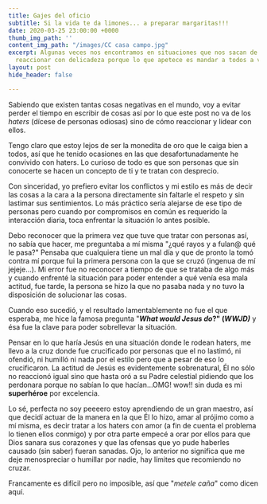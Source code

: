 ```yaml
---
title: Gajes del oficio
subtitle: Si la vida te da limones... a preparar margaritas!!!
date: 2020-03-25 23:00:00 +0000
thumb_img_path: ''
content_img_path: "/images/CC casa campo.jpg"
excerpt: Algunas veces nos encontramos en situaciones que nos sacan de onda y cuesta
  reaccionar con delicadeza porque lo que apetece es mandar a todos a volar.
layout: post
hide_header: false

---
```

Sabiendo que existen tantas cosas negativas en el mundo, voy a evitar perder el tiempo en escribir de cosas así por lo que este post no va de los _haters_ (dícese de personas odiosas) sino de cómo reaccionar y lidear con ellos.

Tengo claro que estoy lejos de ser la monedita de oro que le caiga bien a todos, así que he tenido ocasiones en las que desafortunadamente he convivido con haters. Lo curioso de todo es que son personas que sin conocerte se hacen un concepto de ti y te tratan con desprecio.

Con sinceridad, yo prefiero evitar los conflictos y mi estilo es más de decir las cosas a la cara a la persona directamente sin faltarle el respeto y sin lastimar sus sentimientos. Lo más práctico sería alejarse de ese tipo de personas pero cuando por compromisos en común es requerido la interacción diaria, toca enfrentar la situación lo antes posible.

Debo reconocer que la primera vez que tuve que tratar con personas así, no sabía que hacer, me preguntaba a mí misma "¿qué rayos y a fulan@ qué le pasa?" Pensaba que cualquiera tiene un mal día y que de pronto la tomó contra mí porque fui la primera persona con la que se cruzó (ingenua de mí jejeje...). Mi error fue no reconocer a tiempo de que se trataba de algo más y cuando enfrenté la situación para poder entender a qué venía esa mala actitud, fue tarde, la persona se hizo la que no pasaba nada y no tuvo la disposición de solucionar las cosas.

Cuando eso sucedió, y el resultado lamentablemente no fue el que esperaba, me hice la famosa pregunta "**_What would Jesus do_?" (_WWJD)_** y ésa fue la clave para poder sobrellevar la situación.

Pensar en lo que haría Jesús en una situación donde le rodean haters, me llevo a la cruz donde fue crucificado por personas que el no lastimó, ni ofendió, ni humilló ni nada por el estilo pero que a pesar de eso lo crucificaron. La actitud de Jesús es evidentemente sobrenatural, Él no sólo no reaccionó igual sino que hasta oró a su Padre celestial pidiendo que los perdonara porque no sabían lo que hacían...OMG! wow!! sin duda es mi **superhéroe** por excelencia.

Lo sé, perfecta no soy peeeero estoy aprendiendo de un gran maestro, así que decidí actuar de la manera en la que Él lo hizo, amar al prójimo como a mí misma, es decir tratar a los haters con amor (a fin de cuenta el problema lo tienen ellos conmigo) y por otra parte empecé a orar por ellos para que Dios sanara sus corazones y que las ofensas que yo pude haberles causado (sin saber) fueran sanadas. Ojo, lo anterior no significa que me deje menospreciar o humillar por nadie, hay límites que recomiendo no cruzar.

Francamente es difícil pero no imposible, así que "_metele caña_" como dicen aquí.